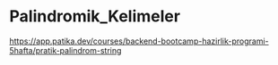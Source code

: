 # Palindromik_Kelimeler
https://app.patika.dev/courses/backend-bootcamp-hazirlik-programi-5hafta/pratik-palindrom-string
